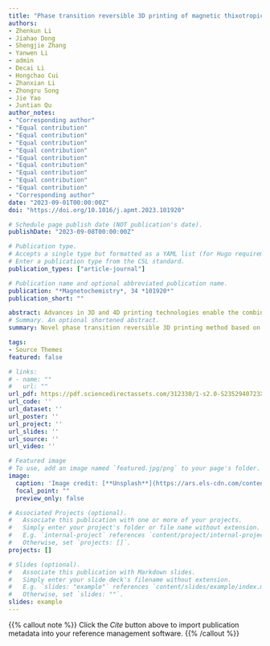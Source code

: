 ```yaml
---
title: "Phase transition reversible 3D printing of magnetic thixotropic fluid"
authors:
- Zhenkun Li
- Jiahao Dong
- Shengjie Zhang
- Yanwen Li
- admin
- Decai Li
- Hongchao Cui
- Zhanxian Li
- Zhongru Song
- Jie Yao
- Juntian Qu
author_notes:
- "Corresponding author"
- "Equal contribution"
- "Equal contribution"
- "Equal contribution"
- "Equal contribution"
- "Equal contribution"
- "Equal contribution"
- "Equal contribution"
- "Equal contribution"
- "Equal contribution"
- "Corresponding author"
date: "2023-09-01T00:00:00Z"
doi: "https://doi.org/10.1016/j.apmt.2023.101920"

# Schedule page publish date (NOT publication's date).
publishDate: "2023-09-08T00:00:00Z"

# Publication type.
# Accepts a single type but formatted as a YAML list (for Hugo requirements).
# Enter a publication type from the CSL standard.
publication_types: ["article-journal"]

# Publication name and optional abbreviated publication name.
publication: "*Magnetochemistry*, 34 *101920*"
publication_short: ""

abstract: Advances in 3D and 4D printing technologies enable the combined design of structure and function in soft robotics. The reversibility of the phase transition in smart materials can provide removable support for the fabrication of thin viscoelastic shells and realize amoeboid locomotion. Here we show that a new dimension of design space can be exploited by controlling the magnetorheological properties of printed structures. A series of magnetic thixotropic fluids (MTFs) was prepared and characterized. Using a specially designed direct ink writing device, the phase transition reversible 3D printing using MTF was first presented. The printability of the MTF was investigated through an insight into its macroscopic and microscopic mechanism within the overall printing process. Multi-material printing of core-shell structures was carried out through an optimized strategy, presenting a prototype of amoeboid locomotion under high magnetic field gradients. This work could contribute to many future applications, such as bionic robots for space exploration, post-disaster search, and even in vivo treatment and drug delivery.
# Summary. An optional shortened abstract.
summary: Novel phase transition reversible 3D printing method based on magnetic thixotropic fluids is reported. The multi-material printing of core-shell structures is conducted through an optimized strategy. A new form of soft robotics named as “rheobot” is proposed and fabricated. Amoeboid locomotion is realized by the controlling of sol-gel transition of magnetic thixotropic fluids in soft robotics.

tags:
- Source Themes
featured: false

# links:
# - name: ""
#   url: ""
url_pdf: https://pdf.sciencedirectassets.com/312330/1-s2.0-S2352940723X00055/1-s2.0-S2352940723001907/main.pdf?X-Amz-Security-Token=IQoJb3JpZ2luX2VjEKD%2F%2F%2F%2F%2F%2F%2F%2F%2F%2FwEaCXVzLWVhc3QtMSJIMEYCIQDgWMEjQDRf2UHBfebKalhT78Ikslfq89ln19OukD5M8gIhAMzXvMiG4xo3iQ%2B5Wd36BTjt1GBMHstFdzn3k57RhuAzKrwFCLj%2F%2F%2F%2F%2F%2F%2F%2F%2F%2FwEQBRoMMDU5MDAzNTQ2ODY1IgyeIq9HkFgSpZu9zJkqkAVcgOZjAgqvicjm2laqS3cKFH73Ht1eKn1b48U4LgVgoh3DA7d7UKv%2B5tA6DcAWp1%2BK3y0%2BI869IOwvKn0Xn0xLNtHNHMMOoiFIQvBRtAIM7IybCZRneBhgxVMZ9aRsDMCXqPo3xzWB4PrpJw331E4%2FfnL8BsDB46MlZ6Q6Zo043tj8OasP20jqUFm77S1yfKbFBG%2F60rrcA50oy%2BxRz%2BUGK18gaWoxtRjVyQmonPK5Xzfkk2imrUBTvcAq%2BIQ%2FecSe1Sfl04LmzCMtGwubX%2Bkg01theN7SbYaQvy46LE6nl4mxXOEBZO5fUxjq5uwkRTIxVzw1UQamvXqbIOh3BzWYA%2FANHv3bNsScxgGKr67wTQTkaat0kT8DzzHpkGzwYe9JxAWHIMmh0GwwrUrFcKKMigkeGrA6bMMhNlVAJF5Q1wqOcWkpIV2RiKMx3OJuahYRPkjNcZi6o0izujVxaQpuLv95wP19OLYEPPzv8KGPbWDsOJbraxtpB6%2FXbZr0bEE1VJCH0YgfYhaL4DeDFi2LZTz7FL4Mny6NgRagqxgfz2f%2BSMt0JykPB2uDVWXYmJna%2BOxNTuqR4SVah2XqbXQqPRnDVBDN%2FRJJ2djEVFCJC9e8ZrKTP6zkKiy8j%2F1A%2FVIl0gfZj1uDQ6YGPUXdtV6%2BdJXGfh%2F7pPEwnD%2FUOglyuPXWPgoDA%2BDd9dQruwzkqW%2FPvsSPwSNCNV1e9gC5%2F9OpnFbWJDJpCgQlhYTyJGFmjmd7LpFUv2cE%2F1VMi4zXOkF4yTBxZHRFy2WgdXdvBa8Pv8pGPhIOmIVAgJtZcEPh29ql9jLMMP1tHnsQyVm52P%2BYqsitPLYjox%2BbUDZcFBmplNlsxWRlnDoyPduYrAh6zTDs0Ka9BjqwAT3biKwx%2BqtyXLOJ05YOL%2BAglDUwFTs0nBugK6yo%2FejJltXWSLrTy4q4caVVYktf6oLR203OzhO4RRPMBXHTPuFYS0dlkHO1Mp1cr4UAdi%2BGLFAQzLNGZkSrxKbbi6QetUxVS8aVpb5eBYzB5jcafRv8VpfxUX8ygbtTnn27iLxAkqV0DhvKw40qsSTbisHYyyE9IXfDzp9GrYiZzPZlHD8Rl1w3oqCIujQXKNx%2FSfg7&X-Amz-Algorithm=AWS4-HMAC-SHA256&X-Amz-Date=20250210T075640Z&X-Amz-SignedHeaders=host&X-Amz-Expires=300&X-Amz-Credential=ASIAQ3PHCVTYWGFPPJ3C%2F20250210%2Fus-east-1%2Fs3%2Faws4_request&X-Amz-Signature=fa9f040f6f98c28f3492f2f3b5894c12245b60232d64d60befe214019bfc17a9&hash=90ddc4360e15acb37d5e7356e6bae5b17da4fda58ee2e28758a2307c0cf548f6&host=68042c943591013ac2b2430a89b270f6af2c76d8dfd086a07176afe7c76c2c61&pii=S2352940723001907&tid=spdf-630062cf-886b-4ca0-826a-518192eed962&sid=3625c1246b0fe24ffa9a9922497c60ca410dgxrqa&type=client&tsoh=d3d3LnNjaWVuY2VkaXJlY3QuY29t&ua=09015f5204015c04525600&rr=90fa8b40acdb6596&cc=sg&kca=eyJrZXkiOiJLejF1QzZ1RUVrTFhRallBTThHeHNqZ1ljMDdMSTl2NXlZREJtQXdkTFozVDFGZnZYK2llL1Y5aEFBa1M4SG9EdjJkeWNkRFR2V1hQMXdxUjNOaXYwSG5acTJLRzRGNU4rZFdwUUx4eG1EU3VKNVQrVVlpdWVxN25EUElEamxYdkhHdGRaNjNRNWp6NEFOVjV2RVZab1VGQ2tyV2Vpc0phTXJkdXowVVlRNVlyR2lyM3N3PT0iLCJpdiI6IjlmYzk1MjQ2ZmYyZDQ4ZThhMGU3NzIwOThiZjFlMmM2In0=_1739174233723
url_code: ''
url_dataset: ''
url_poster: ''
url_project: ''
url_slides: ''
url_source: ''
url_video: ''

# Featured image
# To use, add an image named `featured.jpg/png` to your page's folder. 
image:
  caption: 'Image credit: [**Unsplash**](https://ars.els-cdn.com/content/image/1-s2.0-S2352940723001907-ga1_lrg.jpg)'
  focal_point: ""
  preview_only: false

# Associated Projects (optional).
#   Associate this publication with one or more of your projects.
#   Simply enter your project's folder or file name without extension.
#   E.g. `internal-project` references `content/project/internal-project/index.md`.
#   Otherwise, set `projects: []`.
projects: []

# Slides (optional).
#   Associate this publication with Markdown slides.
#   Simply enter your slide deck's filename without extension.
#   E.g. `slides: "example"` references `content/slides/example/index.md`.
#   Otherwise, set `slides: ""`.
slides: example
---
```


{{% callout note %}}
Click the *Cite* button above to import publication metadata into your reference management software.
{{% /callout %}}